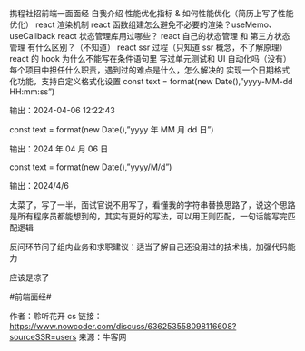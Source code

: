 携程社招前端一面面经
自我介绍
性能优化指标 & 如何性能优化（简历上写了性能优化）
react 渲染机制
react 函数组建怎么避免不必要的渲染？useMemo、useCallback
react 状态管理库用过哪些？
react 自己的状态管理 和 第三方状态管理 有什么区别？（不知道）
react ssr 过程（只知道 ssr 概念，不了解原理）
react 的 hook 为什么不能写在条件语句里
写过单元测试和 UI 自动化吗（没有）
每个项目中担任什么职责，遇到过的难点是什么，怎么解决的
实现一个日期格式化功能，支持自定义格式化设置
const text = format(new Date(),”yyyy-MM-dd HH:mm:ss”)

输出：2024-04-06 12:22:43

const text = format(new Date(),”yyyy 年 MM 月 dd 日”)

输出：2024 年 04 月 06 日

const text = format(new Date(),”yyyy/M/d”)

输出：2024/4/6

太菜了，写了一半，面试官说不用写了，看懂我的字符串替换思路了，说这个思路是所有程序员都能想到的，其实有更好的写法，可以用正则匹配，一句话能写完匹配逻辑

反问环节问了组内业务和求职建议：适当了解自己还没用过的技术栈，加强代码能力

应该是凉了

#前端面经#

作者：聆听花开 cs
链接：https://www.nowcoder.com/discuss/636253558098116608?sourceSSR=users
来源：牛客网
